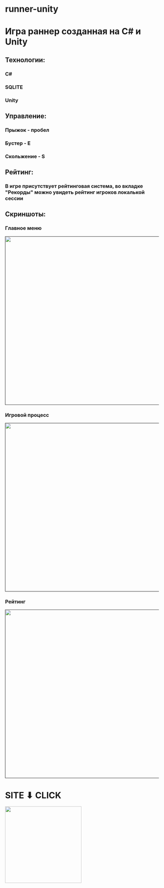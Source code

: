 # runner-unity
# Игра раннер созданная на C# и Unity
## Технологии:
### C#
### SQLITE
### Unity
## Управление:
### Прыжок - пробел
### Бустер - E
### Скольжение - S
## Рейтинг:
### В игре присутствует рейтинговая система, во вкладке "Рекорды" можно увидеть рейтинг игроков локалькой сессии
## Скриншоты:
### Главное меню
[<img src="https://i.imgur.com/tUSLxuA.png" width="550"/>]()
### Игровой процесс
[<img src="https://i.imgur.com/rGXkVsq.png" width="550"/>]()
### Рейтинг
[<img src="https://i.imgur.com/i7SQ0Ko.png" width="550"/>]()



# SITE ⬇ CLICK
 [<img src="https://www.pngitem.com/pimgs/m/28-285693_website-icon-png-orange-transparent-png.png" width="250"/>](https://zvaryyka.github.io/runner-unity/)
 

